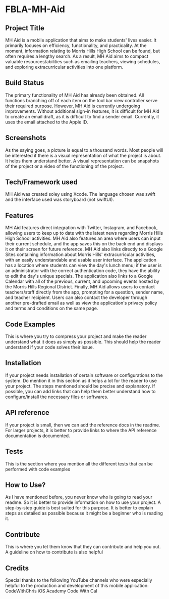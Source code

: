 # FBLA-MH-Aid

## Project Title
MH Aid is a mobile application that aims to make students' lives easier. It primarily focuses on efficiency, functionality, and practicality. At the moment, information relating to Morris Hills High School can be found, but often requires a lengthy search. As a result, MH Aid aims to compact valuable resources/abilities such as emailing teachers, viewing schedules, and exploring extracurricular activities into one platform.

## Build Status
The primary functionality of MH Aid has already been obtained. All functions branching off of each item on the tool bar view controller serve their required purpose. However, MH Aid is currently undergoing improvements. Without additional sign-in features, it is difficult for MH Aid to create an email draft, as it is difficult to find a sender email. Currently, it uses the email attached to the Apple ID.

## Screenshots
As the saying goes, a picture is equal to a thousand words. Most people will be interested if there is a visual representation of what the project is about. It helps them understand better. A visual representation can be snapshots of the project or a video of the functioning of the project.

## Tech/Framework used
MH Aid was created soley using Xcode. The language chosen was swift and the interface used was storyboard (not swiftUI).

## Features
MH Aid features direct integration with Twitter, Instagram, and Facebook, allowing users to keep up to date with the latest news regarding Morris Hills High School activities. MH Aid also features an area where users can input their current schedule, and the app saves this on the back end and displays it on their screen for future reference. MH Aid also links directly to a Google Sites containing information about Morris Hills' extracurricular activities, with an easily understandable and usable user interface. The application has a location where students can view the day's lunch menu; if the user is an administrator with the correct authentication code, they have the ability to edit the day's unique specials. The application also links to a Google Calendar with all of the previous, current, and upcoming events hosted by the Morris Hills Regional District. Finally, MH Aid allows users to contact teachers/staff directly from the app, prompting for a question, sender name, and teacher recipient. Users can also contact the developer through another pre-drafted email as well as view the application's privacy policy and terms and conditions on the same page.

## Code Examples
This is where you try to compress your project and make the reader understand what it does as simply as possible. This should help the reader understand if your code solves their issue.

## Installation
If your project needs installation of certain software or configurations to the system. Do mention it in this section as it helps a lot for the reader to use your project. The steps mentioned should be precise and explanatory.  If possible, you can add links that can help them better understand how to configure/install the necessary files or softwares.

## API reference
If your project is small, then we can add the reference docs in the readme. For larger projects, it is better to provide links to where the API reference documentation is documented.

## Tests
This is the section where you mention all the different tests that can be performed with code examples

## How to Use?
As I have mentioned before, you never know who is going to read your readme. So it is better to provide information on how to use your project. A step-by-step guide is best suited for this purpose. It is better to explain steps as detailed as possible because it might be a beginner who is reading it.

## Contribute
This is where you let them know that they can contribute and help you out. A guideline on how to contribute is also helpful

## Credits
Special thanks to the following YouTube channels who were especially helpful to the production and development of this mobile application:
CodeWithChris
iOS Academy
Code With Cal
